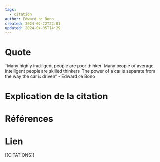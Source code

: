 ```yaml
---
tags:
  - citation
author: Edward de Bono
created: 2024-02-22T22:01
updated: 2024-04-05T14:29
---
```

# Quote

“Many highly intelligent people are poor thinker. Many people of average intelligent people are skilled thinkers. The power of a car is separate from the way the car is driven” - Edward de Bono

# Explication de la citation


# Références


# Lien

[[CITATIONS]]
